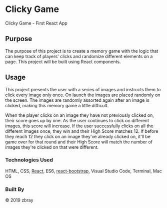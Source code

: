 # Clicky Game
Clicky Game - First React App

## Purpose

The purpose of this project is to create a memory game with the logic that can keep track of players' clicks and randomize different elements on a page. This project will be built using React components.

## Usage

This project presents the user with a series of images and instructs them to click every image only once. On launch the images are placed randomly on the screen. The images are randomly assorted again after an image is clicked, making this memory game a little difficult.

When the player clicks on an image they have not previously clicked on, their score goes up by one. As the user continues to click on different images, this score will increase. If the user successfully clicks on all the different images once, they win and their High Score matches 12. If before they reach 12 they click on an image they've already clicked on, it'll be game over for that round and their High Score will match the number of images they're clicked on that were different. 

### Technologies Used
HTML, CSS, [React](https://reactjs.org/), ES6, [react-bootstrap](https://github.com/react-bootstrap/react-bootstrap), Visual Studio Code, Terminal, Mac OS

### Built By

&copy; 2019 zbray
